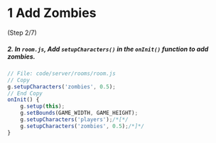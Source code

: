 # 1 Add Zombies
 (Step 2/7)

##### 2. In `room.js`, Add `setupCharacters()` in the `onInit()` function to add zombies.

``` javascript
// File: code/server/rooms/room.js
// Copy
g.setupCharacters('zombies', 0.5);
// End Copy
onInit() {
	g.setup(this);
	g.setBounds(GAME_WIDTH, GAME_HEIGHT);
	g.setupCharacters('players');/*[*/
	g.setupCharacters('zombies', 0.5);/*]*/
}
```
